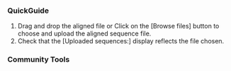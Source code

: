 ### QuickGuide

1. Drag and drop the aligned file or Click on the [Browse files] button to choose and upload the aligned sequence file.    
2. Check that the [Uploaded sequences:] display reflects the file chosen.    

### Community Tools
